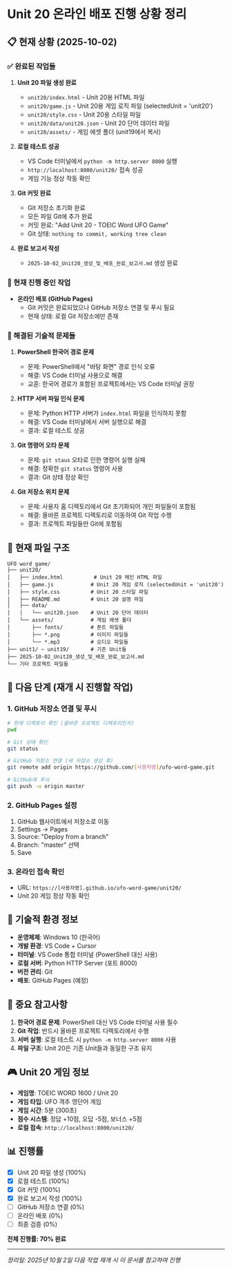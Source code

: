 # Unit 20 온라인 배포 진행 상황 정리

## 📋 현재 상황 (2025-10-02)

### ✅ 완료된 작업들
1. **Unit 20 파일 생성 완료**
   - `unit20/index.html` - Unit 20용 HTML 파일
   - `unit20/game.js` - Unit 20용 게임 로직 파일 (selectedUnit = 'unit20')
   - `unit20/style.css` - Unit 20용 스타일 파일
   - `unit20/data/unit20.json` - Unit 20 단어 데이터 파일
   - `unit20/assets/` - 게임 에셋 폴더 (unit19에서 복사)

2. **로컬 테스트 성공**
   - VS Code 터미널에서 `python -m http.server 8000` 실행
   - `http://localhost:8000/unit20/` 접속 성공
   - 게임 기능 정상 작동 확인

3. **Git 커밋 완료**
   - Git 저장소 초기화 완료
   - 모든 파일 Git에 추가 완료
   - 커밋 완료: "Add Unit 20 - TOEIC Word UFO Game"
   - Git 상태: `nothing to commit, working tree clean`

4. **완료 보고서 작성**
   - `2025-10-02_Unit20_생성_및_배포_완료_보고서.md` 생성 완료

### 🔄 현재 진행 중인 작업
- **온라인 배포 (GitHub Pages)**
  - Git 커밋은 완료되었으나 GitHub 저장소 연결 및 푸시 필요
  - 현재 상태: 로컬 Git 저장소에만 존재

### 🚧 해결된 기술적 문제들
1. **PowerShell 한국어 경로 문제**
   - 문제: PowerShell에서 "바탕 화면" 경로 인식 오류
   - 해결: VS Code 터미널 사용으로 해결
   - 교훈: 한국어 경로가 포함된 프로젝트에서는 VS Code 터미널 권장

2. **HTTP 서버 파일 인식 문제**
   - 문제: Python HTTP 서버가 `index.html` 파일을 인식하지 못함
   - 해결: VS Code 터미널에서 서버 실행으로 해결
   - 결과: 로컬 테스트 성공

3. **Git 명령어 오타 문제**
   - 문제: `git staus` 오타로 인한 명령어 실행 실패
   - 해결: 정확한 `git status` 명령어 사용
   - 결과: Git 상태 정상 확인

4. **Git 저장소 위치 문제**
   - 문제: 사용자 홈 디렉토리에서 Git 초기화되어 개인 파일들이 포함됨
   - 해결: 올바른 프로젝트 디렉토리로 이동하여 Git 작업 수행
   - 결과: 프로젝트 파일들만 Git에 포함됨

## 📁 현재 파일 구조
```
UFO word game/
├── unit20/
│   ├── index.html          # Unit 20 메인 HTML 파일
│   ├── game.js            # Unit 20 게임 로직 (selectedUnit = 'unit20')
│   ├── style.css          # Unit 20 스타일 파일
│   ├── README.md          # Unit 20 설명 파일
│   ├── data/
│   │   └── unit20.json    # Unit 20 단어 데이터
│   └── assets/            # 게임 에셋 폴더
│       ├── fonts/         # 폰트 파일들
│       ├── *.png          # 이미지 파일들
│       └── *.mp3          # 오디오 파일들
├── unit1/ ~ unit19/       # 기존 Unit들
├── 2025-10-02_Unit20_생성_및_배포_완료_보고서.md
└── 기타 프로젝트 파일들
```

## 🎯 다음 단계 (재개 시 진행할 작업)

### 1. GitHub 저장소 연결 및 푸시
```bash
# 현재 디렉토리 확인 (올바른 프로젝트 디렉토리인지)
pwd

# Git 상태 확인
git status

# GitHub 저장소 연결 (새 저장소 생성 후)
git remote add origin https://github.com/[사용자명]/ufo-word-game.git

# GitHub에 푸시
git push -u origin master
```

### 2. GitHub Pages 설정
1. GitHub 웹사이트에서 저장소로 이동
2. Settings → Pages
3. Source: "Deploy from a branch"
4. Branch: "master" 선택
5. Save

### 3. 온라인 접속 확인
- URL: `https://[사용자명].github.io/ufo-word-game/unit20/`
- Unit 20 게임 정상 작동 확인

## 🔧 기술적 환경 정보
- **운영체제**: Windows 10 (한국어)
- **개발 환경**: VS Code + Cursor
- **터미널**: VS Code 통합 터미널 (PowerShell 대신 사용)
- **로컬 서버**: Python HTTP Server (포트 8000)
- **버전 관리**: Git
- **배포**: GitHub Pages (예정)

## 📝 중요 참고사항
1. **한국어 경로 문제**: PowerShell 대신 VS Code 터미널 사용 필수
2. **Git 작업**: 반드시 올바른 프로젝트 디렉토리에서 수행
3. **서버 실행**: 로컬 테스트 시 `python -m http.server 8000` 사용
4. **파일 구조**: Unit 20은 기존 Unit들과 동일한 구조 유지

## 🎮 Unit 20 게임 정보
- **게임명**: TOEIC WORD 1600 / Unit 20
- **게임 타입**: UFO 격추 영단어 게임
- **게임 시간**: 5분 (300초)
- **점수 시스템**: 정답 +10점, 오답 -5점, 보너스 +5점
- **로컬 접속**: `http://localhost:8000/unit20/`

## 📊 진행률
- [x] Unit 20 파일 생성 (100%)
- [x] 로컬 테스트 (100%)
- [x] Git 커밋 (100%)
- [x] 완료 보고서 작성 (100%)
- [ ] GitHub 저장소 연결 (0%)
- [ ] 온라인 배포 (0%)
- [ ] 최종 검증 (0%)

**전체 진행률: 70% 완료**

---
*정리일: 2025년 10월 2일*
*다음 작업 재개 시 이 문서를 참고하여 진행*

